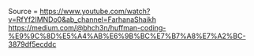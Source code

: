
Source = https://www.youtube.com/watch?v=RfYf2IMNDo0&ab_channel=FarhanaShaikh
https://medium.com/@bhch3n/huffman-coding-%E9%9C%8D%E5%A4%AB%E6%9B%BC%E7%B7%A8%E7%A2%BC-3879df5ecddc